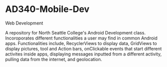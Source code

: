 # AD340-Mobile-Dev
Web Development

A repository for North Seattle College's Android Development class. Incoroporates different functionalities a user may find 
in common Android apps. 
Functionalities include,
  RecyclerViews to display data,
  GridViews to display pictures,
  tool and Action bars,
  onClickable events that start different activites inside apps,
  displaying messages inputted from a different activity,
  pulling data from the internet, and
  geolocation.
